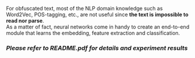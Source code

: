For obfuscated text, most of the NLP domain knowledge such as Word2Vec, POS-tagging, etc., are not useful since **the text is impossible to read nor parse**. <br>
As a matter of fact, neural networks come in handy to create an end-to-end module that learns the embedding, feature extraction and classification.


### _Please refer to README.pdf for details and experiment results_
